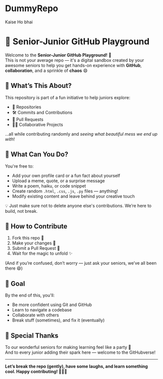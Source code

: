 # DummyRepo
Kaise Ho bhai
# 🎉 Senior-Junior GitHub Playground

Welcome to the **Senior-Junior GitHub Playground!** 🎈  
This is not your average repo — it's a digital sandbox created by your awesome seniors to help you get hands-on experience with **GitHub**, **collaboration**, and a sprinkle of **chaos** 😄

## 👋 What’s This About?

This repository is part of a fun initiative to help juniors explore:
- 📁 Repositories
- 🛠️ Commits and Contributions
- 📄 Pull Requests
- 👯‍♀️ Collaborative Projects

...all while contributing randomly and *seeing what beautiful mess we end up with*!

## 📌 What Can You Do?

You're free to:
- Add your own profile card or a fun fact about yourself
- Upload a meme, quote, or a surprise message
- Write a poem, haiku, or code snippet
- Create random `.html`, `.css`, `.js`, `.py` files — anything!
- Modify existing content and leave behind your creative touch

💡 Just make sure not to delete anyone else's contributions. We’re here to build, not break.

## 🤝 How to Contribute

1. Fork this repo 🍴  
2. Make your changes 🚀  
3. Submit a Pull Request 🧃  
4. Wait for the magic to unfold ✨

(And if you’re confused, don’t worry — just ask your seniors, we’ve all been there 😄)

## 🎯 Goal

By the end of this, you'll:
- Be more confident using Git and GitHub
- Learn to navigate a codebase
- Collaborate with others
- Break stuff (sometimes), and fix it (eventually)

## 🫶 Special Thanks

To our wonderful seniors for making learning feel like a party 🎉  
And to every junior adding their spark here — welcome to the GitHubverse!

---

**Let’s break the repo (gently), have some laughs, and learn something cool. Happy contributing! 🧑‍💻🚀**
